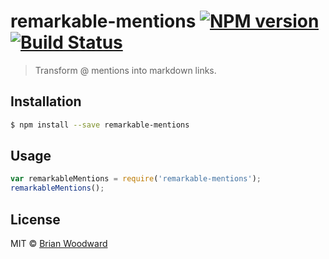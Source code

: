 # remarkable-mentions [![NPM version](https://badge.fury.io/js/remarkable-mentions.svg)](https://npmjs.org/package/remarkable-mentions) [![Build Status](https://travis-ci.org/doowb/remarkable-mentions.svg?branch=master)](https://travis-ci.org/doowb/remarkable-mentions)

> Transform @ mentions into markdown links.

## Installation

```sh
$ npm install --save remarkable-mentions
```

## Usage

```js
var remarkableMentions = require('remarkable-mentions');
remarkableMentions();
```

## License

MIT © [Brian Woodward](https://github.com/doowb)

